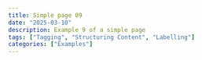 ```yaml
---
title: Simple page 09
date: "2025-03-10"
description: Example 9 of a simple page
tags: ["Tagging", "Structuring Content", "Labelling"]
categories: ["Examples"]
---
```

